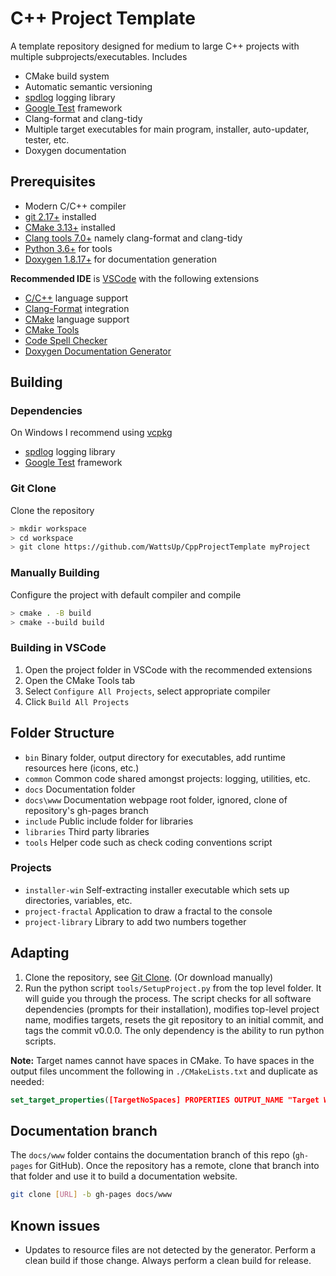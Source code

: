 # C++ Project Template #
A template repository designed for medium to large C++ projects with multiple subprojects/executables.
Includes
* CMake build system
* Automatic semantic versioning
* [spdlog](https://github.com/gabime/spdlog) logging library
* [Google Test](https://github.com/google/googletest) framework
* Clang-format and clang-tidy
* Multiple target executables for main program, installer, auto-updater, tester, etc.
* Doxygen documentation

## Prerequisites ##
* Modern C/C++ compiler
* [git 2.17+](https://git-scm.com/downloads) installed
* [CMake 3.13+](https://cmake.org/download/) installed
* [Clang tools 7.0+](http://releases.llvm.org/download.html) namely clang-format and clang-tidy
* [Python 3.6+](https://www.python.org/downloads/) for tools
* [Doxygen 1.8.17+](http://www.doxygen.nl/download.html) for documentation generation

**Recommended IDE** is [VSCode](https://code.visualstudio.com/) with the following extensions
* [C/C++](https://marketplace.visualstudio.com/items?itemName=ms-vscode.cpptools) language support
* [Clang-Format](https://marketplace.visualstudio.com/items?itemName=xaver.clang-format) integration
* [CMake](https://marketplace.visualstudio.com/items?itemName=twxs.cmake) language support
* [CMake Tools](https://marketplace.visualstudio.com/items?itemName=ms-vscode.cmake-tools)
* [Code Spell Checker](https://marketplace.visualstudio.com/items?itemName=streetsidesoftware.code-spell-checker)
* [Doxygen Documentation Generator](https://marketplace.visualstudio.com/items?itemName=cschlosser.doxdocgen)

## Building ##
### Dependencies ###
On Windows I recommend using [vcpkg](https://github.com/Microsoft/vcpkg)
* [spdlog](https://github.com/gabime/spdlog) logging library
* [Google Test](https://github.com/google/googletest) framework

### Git Clone ###
Clone the repository
```bash
> mkdir workspace
> cd workspace
> git clone https://github.com/WattsUp/CppProjectTemplate myProject
```

### Manually Building ###
Configure the project with default compiler and compile
```bash
> cmake . -B build
> cmake --build build
```

### Building in VSCode ###
1. Open the project folder in VSCode with the recommended extensions
2. Open the CMake Tools tab
3. Select `Configure All Projects`, select appropriate compiler
4. Click `Build All Projects`

## Folder Structure ##
* `bin`       Binary folder, output directory for executables, add runtime resources here (icons, etc.)
* `common`    Common code shared amongst projects: logging, utilities, etc.
* `docs`      Documentation folder
* `docs\www`  Documentation webpage root folder, ignored, clone of repository's gh-pages branch
* `include`   Public include folder for libraries
* `libraries` Third party libraries
* `tools`     Helper code such as check coding conventions script

### Projects ###
* `installer-win`   Self-extracting installer executable which sets up directories, variables, etc.
* `project-fractal` Application to draw a fractal to the console
* `project-library` Library to add two numbers together

## Adapting ##
1. Clone the repository, see [Git Clone](#git-clone). (Or download manually)
2. Run the python script `tools/SetupProject.py` from the top level folder. It will guide you through the process. The script checks for all software dependencies (prompts for their installation), modifies top-level project name, modifies targets, resets the git repository to an initial commit, and tags the commit v0.0.0. The only dependency is the ability to run python scripts.

**Note:** Target names cannot have spaces in CMake. To have spaces in the output files uncomment the following in `./CMakeLists.txt` and duplicate as needed:
```CMake
set_target_properties([TargetNoSpaces] PROPERTIES OUTPUT_NAME "Target With Spaces")
```

## Documentation branch ##
The `docs/www` folder contains the documentation branch of this repo (`gh-pages` for GitHub). Once the repository has a remote, clone that branch into that folder and use it to build a documentation website.
```bash
git clone [URL] -b gh-pages docs/www
```

## Known issues ##
* Updates to resource files are not detected by the generator. Perform a clean build if those change. Always perform a clean build for release.
